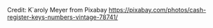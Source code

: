 Credit: K`aroly Meyer from Pixabay
https://pixabay.com/photos/cash-register-keys-numbers-vintage-78741/

